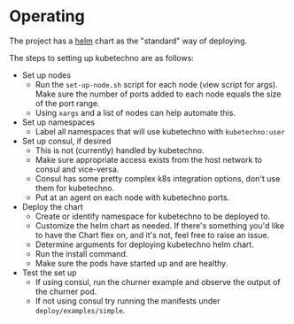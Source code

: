 # Operating

The project has a [helm](https://helm.sh/) chart as the "standard" way of deploying.

The steps to setting up kubetechno are as follows:

- Set up nodes
  - Run the `set-up-node.sh` script for each node (view script for args).
    Make sure the number of ports added to each node equals the size of the port range. 
  - Using `xargs` and a list of nodes can help automate this.
- Set up namespaces
  - Label all namespaces that will use kubetechno with `kubetechno:user`
- Set up consul, if desired
  - This is not (currently) handled by kubetechno.
  - Make sure appropriate access exists from the host network to consul and vice-versa.
  - Consul has some pretty complex k8s integration options, don't use them for kubetechno.
  - Put at an agent on each node with kubetechno ports.
- Deploy the chart 
  - Create or identify namespace for kubetechno to be deployed to.
  - Customize the helm chart as needed. If there's something you'd like to have the Chart flex on,
    and it's not, feel free to raise an issue.
  - Determine arguments for deploying kubetechno helm chart.
  - Run the install command. 
  - Make sure the pods have started up and are healthy.
- Test the set up
  - If using consul, run the churner example and observe the output of the churner pod.
  - If not using consul try running the manifests under `deploy/examples/simple`.
